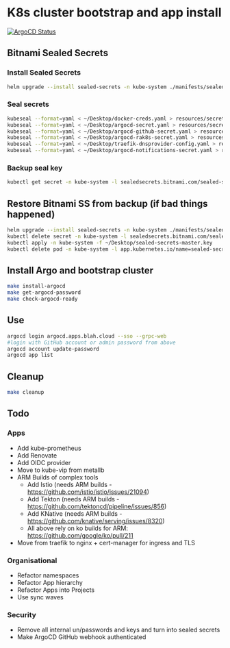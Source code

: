 # K8s cluster bootstrap and app install

[![ArgoCD Status](https://argocd.apps.blah.cloud/api/badge?name=bootstrap-cluster&revision=true)](https://argocd.apps.blah.cloud/applications/bootstrap-cluster)
## Bitnami Sealed Secrets

### Install Sealed Secrets

```sh
helm upgrade --install sealed-secrets -n kube-system ./manifests/sealed-secrets -f manifests/sealed-secrets/values.yaml
```

### Seal secrets

```sh
kubeseal --format=yaml < ~/Desktop/docker-creds.yaml > resources/secrets/docker-creds-sealed.yaml
kubeseal --format=yaml < ~/Desktop/argocd-secret.yaml > resources/secrets/argocd-sealed-secret.yaml
kubeseal --format=yaml < ~/Desktop/argocd-github-secret.yaml > resources/secrets/argocd-github-sealed-secret.yaml
kubeseal --format=yaml < ~/Desktop/argocd-rak8s-secret.yaml > resources/secrets/argocd-rak8s-sealed-secret.yaml
kubeseal --format=yaml < ~/Desktop/traefik-dnsprovider-config.yaml > resources/secrets/traefik-dnsprovider-config-sealed.yaml
kubeseal --format=yaml < ~/Desktop/argocd-notifications-secret.yaml > resources/secrets/argocd-notifications-secret-sealed.yaml
```

### Backup seal key

```sh
kubectl get secret -n kube-system -l sealedsecrets.bitnami.com/sealed-secrets-key -o yaml > ~/Desktop/sealed-secrets-master.key
```

## Restore Bitnami SS from backup (if bad things happened)

```sh
helm upgrade --install sealed-secrets -n kube-system ./manifests/sealed-secrets -f manifests/sealed-secrets/values.yaml
kubectl delete secret -n kube-system -l sealedsecrets.bitnami.com/sealed-secrets-key=active
kubectl apply -n kube-system -f ~/Desktop/sealed-secrets-master.key
kubectl delete pod -n kube-system -l app.kubernetes.io/name=sealed-secrets
```

## Install Argo and bootstrap cluster

```sh
make install-argocd
make get-argocd-password
make check-argocd-ready
```

## Use

```sh
argocd login argocd.apps.blah.cloud --sso --grpc-web
#login with GitHub account or admin password from above
argocd account update-password
argocd app list
```

## Cleanup

```sh
make cleanup
```

## Todo

### Apps

* Add kube-prometheus
* Add Renovate
* Add OIDC provider
* Move to kube-vip from metallb
* ARM Builds of complex tools
  * Add Istio (needs ARM builds - <https://github.com/istio/istio/issues/21094>)
  * Add Tekton (needs ARM builds - <https://github.com/tektoncd/pipeline/issues/856>)
  * Add KNative (needs ARM builds - <https://github.com/knative/serving/issues/8320>)
  * All above rely on ko builds for ARM: <https://github.com/google/ko/pull/211>
* Move from traefik to nginx + cert-manager for ingress and TLS

### Organisational

* Refactor namespaces
* Refactor App hierarchy
* Refactor Apps into Projects
* Use sync waves

### Security

* Remove all internal un/passwords and keys and turn into sealed secrets
* Make ArgoCD GitHub webhook authenticated
